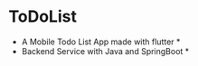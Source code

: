 # ToDoList
* A Mobile Todo List App made with flutter *
* Backend Service with Java and SpringBoot *
